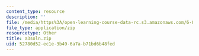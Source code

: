 ```yaml
---
content_type: resource
description: ''
file: /media/https%3A/open-learning-course-data-rc.s3.amazonaws.com/6-837-computer-graphics-fall-2012/52780d52ec1e3b496a7ab71bd6b48fed_a3soln.zip
file_type: application/zip
resourcetype: Other
title: a3soln.zip
uid: 52780d52-ec1e-3b49-6a7a-b71bd6b48fed
---
```

